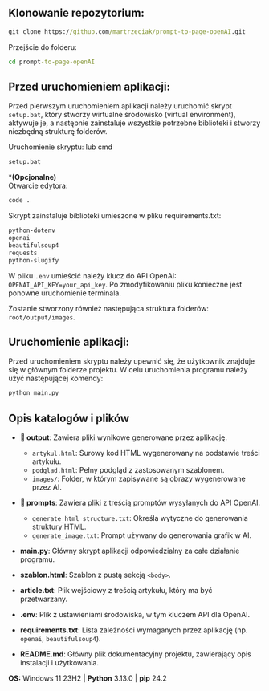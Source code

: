 ## Klonowanie repozytorium:
```cmd
git clone https://github.com/martrzeciak/prompt-to-page-openAI.git
```
Przejście do folderu:
```cmd
cd prompt-to-page-openAI
```

## Przed uruchomieniem aplikacji:  

Przed pierwszym uruchomieniem aplikacji należy uruchomić skrypt `setup.bat`, który stworzy wirtualne środowisko (virtual environment), aktywuje je, a następnie zainstaluje wszystkie potrzebne biblioteki i stworzy niezbędną strukturę folderów.

Uruchomienie skryptu:
lub cmd
```cmd
setup.bat
```
***(Opcjonalne)**  
Otwarcie edytora:
```cmd
code .
```
Skrypt zainstaluje biblioteki umieszone w pliku requirements.txt:
```powershell
python-dotenv
openai
beautifulsoup4
requests
python-slugify
```
W pliku `.env` umieścić należy klucz do API OpenAI: `OPENAI_API_KEY=your_api_key`. Po zmodyfikowaniu pliku konieczne jest ponowne uruchomienie terminala.

Zostanie stworzony również następująca struktura folderów: `root/output/images`.

## Uruchomienie aplikacji:
Przed uruchomieniem skryptu należy upewnić się, że użytkownik znajduje się w głównym folderze projektu.
W celu uruchomienia programu należy użyć następującej komendy:
```python
python main.py
```

## Opis katalogów i plików

- **📂 output**: Zawiera pliki wynikowe generowane przez aplikację.
  - `artykul.html`: Surowy kod HTML wygenerowany na podstawie treści artykułu.
  - `podglad.html`: Pełny podgląd z zastosowanym szablonem.
  - `images/`: Folder, w którym zapisywane są obrazy wygenerowane przez AI.

- **📂 prompts**: Zawiera pliki z treścią promptów wysyłanych do API OpenAI.
  - `generate_html_structure.txt`: Określa wytyczne do generowania struktury HTML.
  - `generate_image.txt`: Prompt używany do generowania grafik w AI.

- **main.py**: Główny skrypt aplikacji odpowiedzialny za całe działanie programu.

- **szablon.html**: Szablon z pustą sekcją `<body>`.

- **article.txt**: Plik wejściowy z treścią artykułu, który ma być przetwarzany.

- **.env**: Plik z ustawieniami środowiska, w tym kluczem API dla OpenAI.

- **requirements.txt**: Lista zależności wymaganych przez aplikację (np. `openai`, `beautifulsoup4`).

- **README.md**: Główny plik dokumentacyjny projektu, zawierający opis instalacji i użytkowania.


**OS:**  Windows 11 23H2 | **Python**  3.13.0 | **pip** 24.2 
